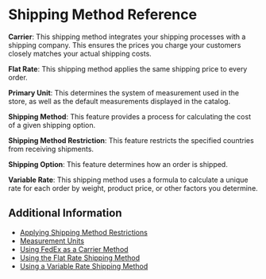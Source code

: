 # Shipping Method Reference

**Carrier**: This shipping method integrates your shipping processes with a shipping company. This ensures the prices you charge your customers closely matches your actual shipping costs.

**Flat Rate**: This shipping method applies the same shipping price to every order.

**Primary Unit**: This determines the system of measurement used in the store, as well as the default measurements displayed in the catalog.

**Shipping Method**: This feature provides a process for calculating the cost of a given shipping option.

**Shipping Method Restriction**: This feature restricts the specified countries from receiving shipments.

**Shipping Option**: This feature determines how an order is shipped.

**Variable Rate**: This shipping method uses a formula to calculate a unique rate for each order by weight, product price, or other factors you determine.

## Additional Information

* [Applying Shipping Method Restrictions](../applying-shipping-method-restrictions/README.md)
* [Measurement Units](../measurement-units/README.md)
* [Using FedEx as a Carrier Method](../using-fedex-as-a-carrier-method/README.md)
* [Using the Flat Rate Shipping Method](../using-the-flat-rate-shipping-method/README.md)
* [Using a Variable Rate Shipping Method](../using-the-variable-rate-shipping-method/README.md)
  